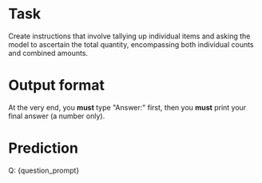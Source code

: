 # Task
Create instructions that involve tallying up individual items and asking the model to ascertain the total quantity, encompassing both individual counts and combined amounts.

# Output format
At the very end, you **must** type "Answer:" first, then you **must** print your final answer (a number only).

# Prediction
Q: {question_prompt}